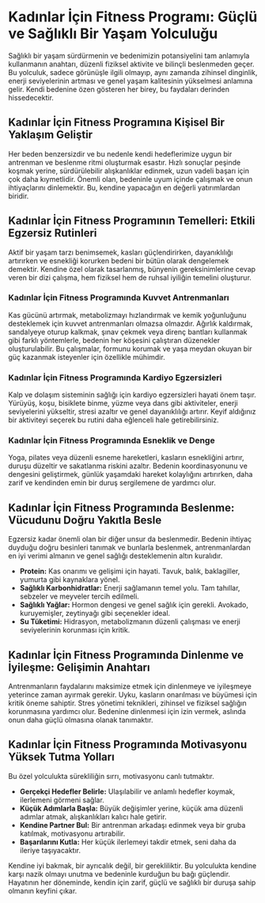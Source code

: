 # Kadınlar İçin Fitness Programı: Güçlü ve Sağlıklı Bir Yaşam Yolculuğu

Sağlıklı bir yaşam sürdürmenin ve bedenimizin potansiyelini tam anlamıyla kullanmanın anahtarı, düzenli fiziksel aktivite ve bilinçli beslenmeden geçer. Bu yolculuk, sadece görünüşle ilgili olmayıp, aynı zamanda zihinsel dinginlik, enerji seviyelerinin artması ve genel yaşam kalitesinin yükselmesi anlamına gelir. Kendi bedenine özen gösteren her birey, bu faydaları derinden hissedecektir.

## Kadınlar İçin Fitness Programına Kişisel Bir Yaklaşım Geliştir

Her beden benzersizdir ve bu nedenle kendi hedeflerimize uygun bir antrenman ve beslenme ritmi oluşturmak esastır. Hızlı sonuçlar peşinde koşmak yerine, sürdürülebilir alışkanlıklar edinmek, uzun vadeli başarı için çok daha kıymetlidir. Önemli olan, bedeninle uyum içinde çalışmak ve onun ihtiyaçlarını dinlemektir. Bu, kendine yapacağın en değerli yatırımlardan biridir.

## Kadınlar İçin Fitness Programının Temelleri: Etkili Egzersiz Rutinleri

Aktif bir yaşam tarzı benimsemek, kasları güçlendirirken, dayanıklılığı artırırken ve esnekliği korurken bedeni bir bütün olarak dengelemek demektir. Kendine özel olarak tasarlanmış, bünyenin gereksinimlerine cevap veren bir dizi çalışma, hem fiziksel hem de ruhsal iyiliğin temelini oluşturur.

### Kadınlar İçin Fitness Programında Kuvvet Antrenmanları

Kas gücünü artırmak, metabolizmayı hızlandırmak ve kemik yoğunluğunu desteklemek için kuvvet antrenmanları olmazsa olmazdır. Ağırlık kaldırmak, sandalyeye oturup kalkmak, şınav çekmek veya direnç bantları kullanmak gibi farklı yöntemlerle, bedenin her köşesini çalıştıran düzenekler oluşturulabilir. Bu çalışmalar, formunu korumak ve yaşa meydan okuyan bir güç kazanmak isteyenler için özellikle mühimdir.

### Kadınlar İçin Fitness Programında Kardiyo Egzersizleri

Kalp ve dolaşım sisteminin sağlığı için kardiyo egzersizleri hayati önem taşır. Yürüyüş, koşu, bisiklete binme, yüzme veya dans gibi aktiviteler, enerji seviyelerini yükseltir, stresi azaltır ve genel dayanıklılığı artırır. Keyif aldığınız bir aktiviteyi seçerek bu rutini daha eğlenceli hale getirebilirsiniz.

### Kadınlar İçin Fitness Programında Esneklik ve Denge

Yoga, pilates veya düzenli esneme hareketleri, kasların esnekliğini artırır, duruşu düzeltir ve sakatlanma riskini azaltır. Bedenin koordinasyonunu ve dengesini geliştirmek, günlük yaşamdaki hareket kolaylığını artırırken, daha zarif ve kendinden emin bir duruş sergilemene de yardımcı olur.

## Kadınlar İçin Fitness Programında Beslenme: Vücudunu Doğru Yakıtla Besle

Egzersiz kadar önemli olan bir diğer unsur da beslenmedir. Bedenin ihtiyaç duyduğu doğru besinleri tanımak ve bunlarla beslenmek, antrenmanlardan en iyi verimi almanın ve genel sağlığı desteklemenin altın kuralıdır.

*   **Protein:** Kas onarımı ve gelişimi için hayati. Tavuk, balık, baklagiller, yumurta gibi kaynaklara yönel.
*   **Sağlıklı Karbonhidratlar:** Enerji sağlamanın temel yolu. Tam tahıllar, sebzeler ve meyveler tercih edilmeli.
*   **Sağlıklı Yağlar:** Hormon dengesi ve genel sağlık için gerekli. Avokado, kuruyemişler, zeytinyağı gibi seçenekler ideal.
*   **Su Tüketimi:** Hidrasyon, metabolizmanın düzenli çalışması ve enerji seviyelerinin korunması için kritik.

## Kadınlar İçin Fitness Programında Dinlenme ve İyileşme: Gelişimin Anahtarı

Antrenmanların faydalarını maksimize etmek için dinlenmeye ve iyileşmeye yeterince zaman ayırmak gerekir. Uyku, kasların onarılması ve büyümesi için kritik öneme sahiptir. Stres yönetimi teknikleri, zihinsel ve fiziksel sağlığın korunmasına yardımcı olur. Bedenine dinlenmesi için izin vermek, aslında onun daha güçlü olmasına olanak tanımaktır.

## Kadınlar İçin Fitness Programında Motivasyonu Yüksek Tutma Yolları

Bu özel yolculukta sürekliliğin sırrı, motivasyonu canlı tutmaktır.

*   **Gerçekçi Hedefler Belirle:** Ulaşılabilir ve anlamlı hedefler koymak, ilerlemeni görmeni sağlar.
*   **Küçük Adımlarla Başla:** Büyük değişimler yerine, küçük ama düzenli adımlar atmak, alışkanlıkları kalıcı hale getirir.
*   **Kendine Partner Bul:** Bir antrenman arkadaşı edinmek veya bir gruba katılmak, motivasyonu artırabilir.
*   **Başarılarını Kutla:** Her küçük ilerlemeyi takdir etmek, seni daha da ileriye taşıyacaktır.

Kendine iyi bakmak, bir ayrıcalık değil, bir gerekliliktir. Bu yolculukta kendine karşı nazik olmayı unutma ve bedeninle kurduğun bu bağı güçlendir. Hayatının her döneminde, kendin için zarif, güçlü ve sağlıklı bir duruşa sahip olmanın keyfini çıkar.
